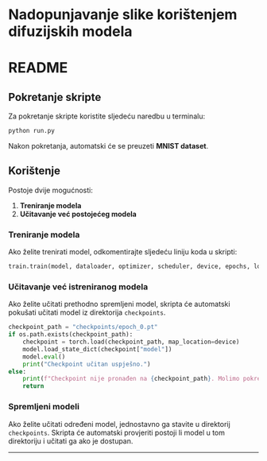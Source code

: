 # Nadopunjavanje slike korištenjem difuzijskih modela	
# README

## Pokretanje skripte

Za pokretanje skripte koristite sljedeću naredbu u terminalu:

```sh
python run.py
```

Nakon pokretanja, automatski će se preuzeti **MNIST dataset**.

## Korištenje

Postoje dvije mogućnosti:
1. **Treniranje modela**
2. **Učitavanje već postojećeg modela**

### Treniranje modela
Ako želite trenirati model, odkomentirajte sljedeću liniju koda u skripti:

```python
train.train(model, dataloader, optimizer, scheduler, device, epochs, log_freq, ema_decay)
```

### Učitavanje već istreniranog modela
Ako želite učitati prethodno spremljeni model, skripta će automatski pokušati učitati model iz direktorija `checkpoints`.

```python
checkpoint_path = "checkpoints/epoch_0.pt"
if os.path.exists(checkpoint_path):
    checkpoint = torch.load(checkpoint_path, map_location=device)
    model.load_state_dict(checkpoint["model"])
    model.eval()
    print("Checkpoint učitan uspješno.")
else:
    print(f"Checkpoint nije pronađen na {checkpoint_path}. Molimo pokrenite treniranje prvo.")
    return
```

### Spremljeni modeli
Ako želite učitati određeni model, jednostavno ga stavite u direktorij `checkpoints`. Skripta će automatski provjeriti postoji li model u tom direktoriju i učitati ga ako je dostupan.

---



